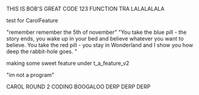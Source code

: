 

THIS IS BOB'S GREAT CODE
123 FUNCTION
TRA LALALALALA

test for CarolFeature

"remember remember the 5th of november"
"You take the blue pill - the story ends, you wake up in your bed and believe whatever you want to believe. You take the red pill - you stay in Wonderland and I show you how deep the rabbit-hole goes. 
"


making some sweet feature under t_a_feature_v2


"im not a program"


CAROL ROUND 2 CODING BOOGALOO DERP DERP DERP


